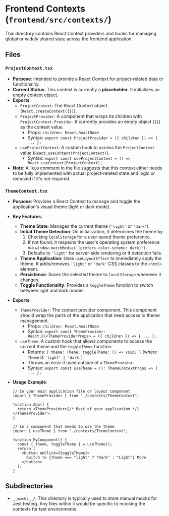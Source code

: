# Frontend Contexts (`frontend/src/contexts/`)

This directory contains React Context providers and hooks for managing global or widely shared state across the frontend application.

## Files

### `ProjectContext.tsx`

- **Purpose**: Intended to provide a React Context for project-related data or functionality.
- **Current Status**: This context is currently a **placeholder**. It initializes an empty context object.
- **Exports**:
  - `ProjectContext`: The React Context object (`React.createContext({})`).
  - `ProjectProvider`: A component that wraps its children with `ProjectContext.Provider`. It currently provides an empty object (`{}`) as the context value.
    - Props: `children: React.ReactNode`
    - Syntax: `export const ProjectProvider = ({ children }) => { ... };`
  - `useProjectContext`: A custom hook to access the `ProjectContext` value (`React.useContext(ProjectContext)`).
    - Syntax: `export const useProjectContext = () => React.useContext(ProjectContext);`
- **Note**: A `TODO` comment in the file suggests that this context either needs to be fully implemented with actual project-related state and logic or removed if it's not required.

### `ThemeContext.tsx`

- **Purpose**: Provides a React Context to manage and toggle the application's visual theme (light or dark mode).
- **Key Features**:
  - **Theme State**: Manages the current theme (`'light'` or `'dark'`).
  - **Initial Theme Detection**: On initialization, it determines the theme by:
    1.  Checking `localStorage` for a user-saved theme preference.
    2.  If not found, it respects the user's operating system preference via `window.matchMedia('(prefers-color-scheme: dark)')`.
    3.  Defaults to `'light'` for server-side rendering or if detection fails.
  - **Theme Application**: Uses `useLayoutEffect` to immediately apply the theme. It adds/removes `'light'` or `'dark'` CSS classes to the `<html>` element.
  - **Persistence**: Saves the selected theme to `localStorage` whenever it changes.
  - **Toggle Functionality**: Provides a `toggleTheme` function to switch between light and dark modes.
- **Exports**:
  - `ThemeProvider`: The context provider component. This component should wrap the parts of the application that need access to theme management.
    - Props: `children: React.ReactNode`
    - Syntax: `export const ThemeProvider: React.FC<ThemeProviderProps> = ({ children }) => { ... };`
  - `useTheme`: A custom hook that allows components to access the current theme and the `toggleTheme` function.
    - Returns: `{ theme: Theme; toggleTheme: () => void; }` (where `Theme` is `'light' | 'dark'`)
    - Throws an error if used outside of a `ThemeProvider`.
    - Syntax: `export const useTheme = (): ThemeContextProps => { ... };`
- **Usage Example**:

  ```tsx
  // In your main application file or layout component
  import { ThemeProvider } from "./contexts/ThemeContext";

  function App() {
    return <ThemeProvider>{/* Rest of your application */}</ThemeProvider>;
  }

  // In a component that needs to use the theme
  import { useTheme } from "./contexts/ThemeContext";

  function MyComponent() {
    const { theme, toggleTheme } = useTheme();
    return (
      <button onClick={toggleTheme}>
        Switch to {theme === "light" ? "Dark" : "Light"} Mode
      </button>
    );
  }
  ```

## Subdirectories

- `__mocks__/`: This directory is typically used to store manual mocks for Jest testing. Any files within it would be specific to mocking the contexts for test environments.
